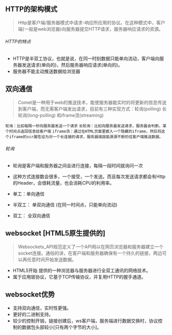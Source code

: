 ## HTTP的架构模式

> Http是客户端/服务器模式中请求-响应所应用的协议。在这种模式中，客户端(一般是web浏览器)向服务器提交HTTP请求，服务器响应请求的资源。

###### HTTP的特点

- HTTP是半双工协议，也就是说，在同一时刻数据只能单向流动，客户端向服务器发送请求(单向的)，然后服务器响应请求(单向的)。
- 服务器不能主动推送数据给浏览器

## 双向通信

> Comet是一种用于web的推送技术，能使服务器能实时的将更新的信息传送到客户端，而无需客户端发出请求，目前有三种实现方式：轮询(polling) 长轮询(long-polling) 和iframe流(streaming)

`轮询：比如每隔一秒向服务器发送一个请求`
`长轮询：比如向服务器发送请求，服务器会判断，某个时间点返回信息给客户端`
`iframe流：通过在HTML页面里嵌入一个隐藏的iframe，然后将这个iframe的scr属性设为对一个长连接的请求，服务器端就能源源不断的往客户端推送数据。`


###### 轮询

- 轮询是客户端和服务器之间会进行连接，每隔一段时间就询问一次
- 这种方式连接数会很多，一个接受，一个发送。而且每次发送请求都会有Http的Header，会很耗流量，也会消耗CPU的利用率。

- 单工：单向通信
- 半双工： 单双向通信 (在同一时间点，只能单向流动)
- 双工： 全双向通信

## websocket [HTML5原生提供的]

> Websockets_API规范定义了一个API用以在网页浏览器和服务器建立一个socket连接。通俗的讲，在客户端和服务器确保有一个持久的链接，两边可以再任意时间开始发送数据。

- HTML5开始 提供的一种浏览器与服务器进行全双工通讯的网络技术。
- 属于应用层协议，它基于TCP传输协议，并复用HTTP的握手通道。

## websocket优势

- 支持双向通信，实时性更强。
- 更好的二进制支持。
- 较少的控制开销，链接创建后，ws客户端，服务端进行数据交换时，协议控制的数据包头部较小[只有两个字节的大小]。